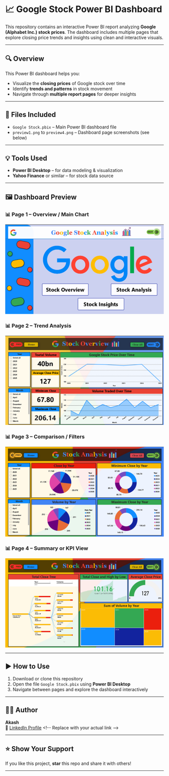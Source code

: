 # 📈 Google Stock Power BI Dashboard

This repository contains an interactive Power BI report analyzing **Google (Alphabet Inc.) stock prices**. The dashboard includes multiple pages that explore closing price trends and insights using clean and interactive visuals.

---

## 🔍 Overview

This Power BI dashboard helps you:
- Visualize the **closing prices** of Google stock over time
- Identify **trends and patterns** in stock movement
- Navigate through **multiple report pages** for deeper insights

---

## 📁 Files Included

- `Google Stock.pbix` – Main Power BI dashboard file
- `preview1.png` to `preview4.png` – Dashboard page screenshots (see below)

---

## 💡 Tools Used

- **Power BI Desktop** – for data modeling & visualization
- **Yahoo Finance** or similar – for stock data source

---

## 🖼️ Dashboard Preview

### 📊 Page 1 – Overview / Main Chart
![Page 1](preview1.png)

### 📊 Page 2 – Trend Analysis
![Page 2](preview2.png)

### 📊 Page 3 – Comparison / Filters
![Page 3](preview3.png)

### 📊 Page 4 – Summary or KPI View
![Page 4](preview4.png)

---

## ▶️ How to Use

1. Download or clone this repository
2. Open the file `Google Stock.pbix` using **Power BI Desktop**
3. Navigate between pages and explore the dashboard interactively

---

## 🙋‍♂️ Author

**Akash**  
📎 [LinkedIn Profile]([https://www.linkedin.com/](https://www.linkedin.com/feed/?trk=guest_homepage-basic_google-one-tap-submit)) <!-- Replace with your actual link -->

---

## ⭐ Show Your Support

If you like this project, **star** this repo and share it with others!

---

